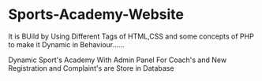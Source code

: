 # Sports-Academy-Website

It is BUild by Using Different Tags of HTML,CSS and some concepts of PHP to make it Dynamic in Behaviour......

Dynamic Sport's Academy With Admin Panel For Coach's and New Registration and Complaint's are Store in Database
